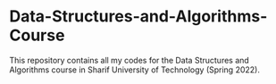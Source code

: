 # Data-Structures-and-Algorithms-Course
This repository contains all my codes for the Data Structures and Algorithms course in Sharif University of Technology (Spring 2022).
